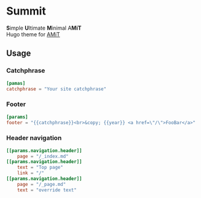 # Summit
**S**imple **U**ltimate **M**inimal A**MiT**  
Hugo theme for [AMiT](https://amit.jyn.jp/)

## Usage
### Catchphrase
```toml
[pamas]
catchphrase = "Your site catchphrase"
```

### Footer
```toml
[params]
footer = "{{catchphrase}}<br>&copy; {{year}} <a href=\"/\">FooBar</a>"
```

### Header navigation
```toml
[[params.navigation.header]]
    page = "/_index.md"
[[params.navigation.header]]
    text = "Top page"
    link = "/"
[[params.navigation.header]]
    page = "/_page.md"
    text = "override text"
```
